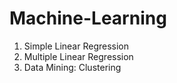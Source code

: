 # Machine-Learning
1. Simple Linear Regression
2. Multiple Linear Regression
3. Data Mining: Clustering
